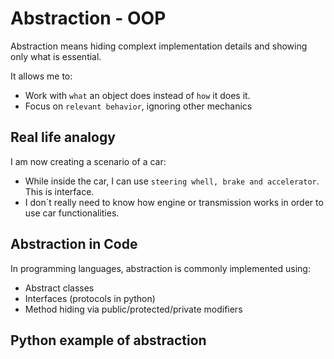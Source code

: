 # Abstraction - OOP

Abstraction means hiding complext implementation details and showing only what is essential.

It allows me to:

- Work with `what` an object does instead of `how` it does it.
- Focus on `relevant behavior`, ignoring other mechanics


## Real life analogy

I am now creating a scenario of a car:

- While inside the car, I can use `steering whell, brake and accelerator`. This is interface.
- I don´t really need to know how engine or transmission works in order to use car functionalities.

## Abstraction in Code

In programming languages, abstraction is commonly implemented using:

- Abstract classes
- Interfaces (protocols in python)
- Method hiding via public/protected/private modifiers

## Python example of abstraction